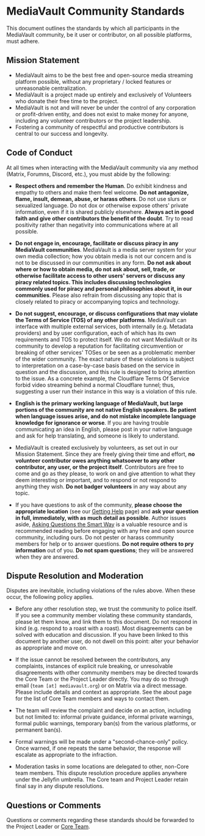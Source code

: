 # MediaVault Community Standards

This document outlines the standards by which all participants in the MediaVault community, be it user or contributor, on all possible platforms, must adhere.

## Mission Statement

- MediaVault aims to be the best free and open-source media streaming platform possible, without any proprietary / locked features or unreasonable centralization.
- MediaVault is a project made up entirely and exclusively of Volunteers who donate their free time to the project.
- MediaVault is not and will never be under the control of any corporation or profit-driven entity, and does not exist to make money for anyone, including any volunteer contributors or the project leadership.
- Fostering a community of respectful and productive contributors is central to our success and longevity.

## Code of Conduct

At all times when interacting with the MediaVault community via any method (Matrix, Forumns, Discord, etc.), you must abide by the following:

- **Respect others and remember the Human**. Do exhibit kindness and empathy to others and make them feel welcome. **Do not antagonize, flame, insult, demean, abuse, or harass others**. Do not use slurs or sexualized language. Do not dox or otherwise expose others' private information, even if it is shared publicly elsewhere. **Always act in good faith and give other contributors the benefit of the doubt**. Try to read positivity rather than negativity into communications where at all possible.

- **Do not engage in, encourage, facilitate or discuss piracy in any MediaVault communities**. MediaVault is a media server system for your own media collection; how you obtain media is not our concern and is not to be discussed in our communities in any form. **Do not ask about where or how to obtain media, do not ask about, sell, trade, or otherwise facilitate access to other users' servers or discuss any piracy related topics. This includes discussing technologies commonly used for piracy and personal philosophies about it, in our communities**. Please also refrain from discussing any topic that is closely related to piracy or accompanying topics and technology.

- **Do not suggest, encourage, or discuss configurations that may violate the Terms of Service (TOS) of any other platforms**. MediaVault can interface with multiple external services, both internally (e.g. Metadata providers) and by user configuration, each of which has its own requirements and TOS to protect itself. We do not want MediaVault or its community to develop a reputation for facilitating circumvention or breaking of other services' TOSes or be seen as a problematic member of the wider community. The exact nature of these violations is subject to interpretation on a case-by-case basis based on the service in question and the discussion, and this rule is designed to bring attention to the issue. As a concrete example, the Cloudflare Terms Of Service forbid video streaming behind a normal Cloudflare tunnel; thus, suggesting a user run their instance in this way is a violation of this rule.

- **English is the primary working language of MediaVault, but large portions of the community are not native English speakers. Be patient when language issues arise, and do not mistake incomplete language knowledge for ignorance or worse**. If you are having trouble communicating an idea in English, please post in your native language and ask for help translating, and someone is likely to understand.

- MediaVault is created exclusively by volunteers, as set out in our Mission Statement. Since they are freely giving their time and effort, **no volunteer contributor owes anything whatsoever to any other contributor, any user, or the project itself**. Contributors are free to come and go as they please, to work on and give attention to what they deem interesting or important, and to respond or not respond to anything they wish. **Do not badger volunteers** in any way about any topic.

- If you have questions to ask of the community, **please choose the appropriate location** (see our [Getting Help](/docs/getting-help) page) and **ask your question in full, immediately, with as much detail as possible**. Author issues aside, [Asking Questions the Smart Way](http://www.catb.org/~esr/faqs/smart-questions.html) is a valuable resource and is recommended reading before engaging with any free and open source community, including ours. Do not pester or harass community members for help or to answer questions. **Do not require others to pry information** out of you. **Do not spam questions**; they will be answered when they are answered.

## Dispute Resolution and Moderation

Disputes are inevitable, including violations of the rules above. When these occur, the following policy applies.

- Before any other resolution step, we trust the community to police itself. If you see a community member violating these community standards, please let them know, and link them to this document. Do not respond in kind (e.g. respond to a roast with a roast). Most disagreements can be solved with education and discussion. If you have been linked to this document by another user, do not dwell on this point: alter your behavior as appropriate and move on.

- If the issue cannot be resolved between the contributors, any complaints, instances of explicit rule breaking, or unresolvable disagreements with other community members may be directed towards the Core Team or the Project Leader directly. You may do so through email (`team [at] mediavault.org`) or on Matrix via a direct message. Please include details and context as appropriate. See the about page for the list of Core Team members and ways to contact them.

- The team will review the complaint and decide on an action, including but not limited to: informal private guidance, informal private warnings, formal public warnings, temporary ban(s) from the various platforms, or permanent ban(s).

- Formal warnings will be made under a "second-chance-only" policy. Once warned, if one repeats the same behavior, the response will escalate as appropriate to the infraction.

- Moderation tasks in some locations are delegated to other, non-Core team members. This dispute resolution procedure applies anywhere under the Jellyfin umbrella. The Core team and Project Leader retain final say in any dispute resolutions.

## Questions or Comments

Questions or comments regarding these standards should be forwarded to the Project Leader or [Core Team](/docs/about#core-team).


